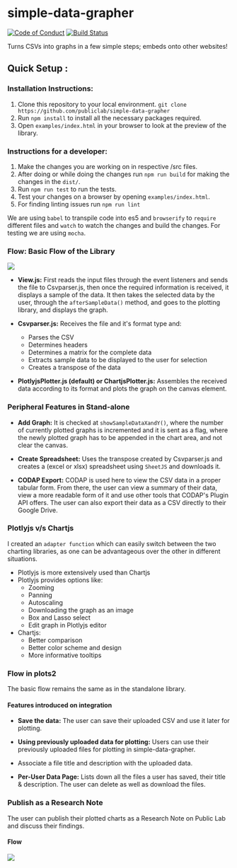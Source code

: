 # simple-data-grapher
[![Code of Conduct](https://img.shields.io/badge/code-of%20conduct-green.svg)](https://publiclab.org/conduct)
[![Build Status](https://travis-ci.com/publiclab/simple-data-grapher.svg?branch=main)](https://travis-ci.com/publiclab/simple-data-grapher)

Turns CSVs into graphs in a few simple steps; embeds onto other websites!

## Quick Setup :

### Installation Instructions:
1. Clone this repository to your local environment.
    `git clone https://github.com/publiclab/simple-data-grapher`
2. Run `npm install` to install all the necessary packages required.
3. Open `examples/index.html` in your browser to look at the preview of the library.

### Instructions for a developer:
1. Make the changes you are working on in respective /src files.
2. After doing or while doing the changes run `npm run build` for making the changes in the `dist/`.
3. Run `npm run test` to run the tests.
4. Test your changes on a browser by opening `examples/index.html`.
5. For finding linting issues run `npm run lint`

We are using `babel` to transpile code into es5 and `browserify` to `require` different files and `watch` to watch the changes and build the changes.
For testing we are using `mocha`.
### Flow: Basic Flow of the Library

![](https://lh3.googleusercontent.com/EBhm7ICy8xLrZ0LQfYiRNXlc9nt7QHWdUN1rBk8GQVz-9KkZwcEDqjrH_BY62NCs78hGUDpH3MyFknaafds8QCgLR2PW7Li6EPmX_bkhIxnQOeeKdiqEGD6T7H5yKlpKhyqihF6I)

- **View.js:** First reads the input files through the event listeners and sends the file to Csvparser.js, then once the required information is received, it displays a sample of the data. It then takes the selected data by the user, through the `afterSampleData()` method, and goes to the plotting library, and displays the graph.

- **Csvparser.js:** Receives the file and it's format type and:

    - Parses the CSV
    - Determines headers
    - Determines a matrix for the complete data
    - Extracts sample data to be displayed to the user for selection
    - Creates a transpose of the data

- **PlotlyjsPlotter.js (default) or ChartjsPlotter.js:** Assembles the received data according to its format and plots the graph on the canvas element.

### Peripheral Features in Stand-alone
    
- **Add Graph:** It is checked at `showSampleDataXandY()`, where the number of currently plotted graphs is incremented and it is sent as a flag, where the newly plotted graph has to be appended in the chart area, and not clear the canvas.

- **Create Spreadsheet:** Uses the transpose created by Csvparser.js and creates a (excel or xlsx) spreadsheet using `SheetJS` and downloads it.

- **CODAP Export:** CODAP is used here to view the CSV data in a proper tabular form. From there, the user can view a summary of their data, view a more readable form of it and use other tools that CODAP's Plugin API offers. The user can also export their data as a CSV directly to their Google Drive.

### Plotlyjs v/s Chartjs

I created an `adapter function` which can easily switch between the two charting libraries, as one can be advantageous over the other in different situations.

- Plotlyjs is more extensively used than Chartjs
- Plotlyjs provides options like:
    - Zooming
    - Panning
    - Autoscaling
    - Downloading the graph as an image
    - Box and Lasso select
    - Edit graph in Plotlyjs editor
- Chartjs:
    - Better comparison
    - Better color scheme and design
    - More informative tooltips

### Flow in plots2

The basic flow remains the same as in the standalone library.

#### Features introduced on integration

- **Save the data:** The user can save their uploaded CSV and use it later for plotting.

- **Using previously uploaded data for plotting:** Users can use their previously uploaded files for plotting in simple-data-grapher.

- Associate a file title and description with the uploaded data.

- **Per-User Data Page:** Lists down all the files a user has saved, their title & description. The user can delete as well as download the files.

### Publish as a Research Note

The user can publish their plotted charts as a Research Note on Public Lab and discuss their findings.

#### Flow 

![](https://lh5.googleusercontent.com/4LJ1qzCD1WFMSmvLTR4FBaB0pF5bKRLo2MQUiP6e_1iipt7gWoxZMfjiNzc2ZRMydebksz4E4w1PUmhR90f3b0zJSHLNbnfXF5X-ScZZL-q50CLITgBEi9HUqu7aqxTXR0e38be8)

